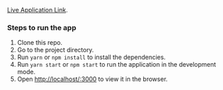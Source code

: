 [Live Application Link](https://rizwan230698.github.io/punk-beer/).

### Steps to run the app

1. Clone this repo.
2. Go to the project directory.
3. Run `yarn` or `npm install` to install the dependencies.
4. Run `yarn start` or `npm start` to run the application in the development mode.
5. Open [http://localhost/:3000](http//localhost:3000) to view it in the browser.
